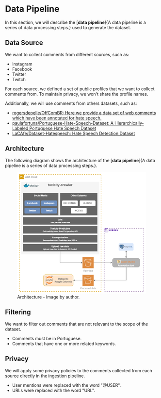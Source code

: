 # Data Pipeline

In this section, we will describe the [**data pipeline**]{A data pipeline is a series of data processing steps.} used to generate the dataset.

## Data Source

We want to collect comments from different sources, such as:

- Instagram
- Facebook
- Twitter
- Twitch

For each source, we defined a set of public profiles that we want to collect comments from. To maintain privacy, we won't share the profile names.

Additionally, we will use comments from others datasets, such as:

- [rogersdepelle/OffComBR: Here we provide a data set of web comments which have been annotated for hate speech.](https://github.com/rogersdepelle/OffComBR)
- [paulafortuna/Portuguese-Hate-Speech-Dataset: A Hierarchically-Labeled Portuguese Hate Speech Dataset](https://github.com/paulafortuna/Portuguese-Hate-Speech-Dataset)
- [LaCAfe/Dataset-Hatespeech: Hate Speech Detection Dataset](https://github.com/LaCAfe/Dataset-Hatespeech)

## Architecture

The following diagram shows the architecture of the [**data pipeline**]{A data pipeline is a series of data processing steps.}.

<figure>
  <img src="../images/ingestion-pipeline.png"/>
  <figcaption>Architecture - Image by author.</figcaption>
</figure>

## Filtering

We want to filter out comments that are not relevant to the scope of the dataset.

- Comments must be in Portuguese.
- Comments that have one or more related keywords.

## Privacy

We will apply some privacy policies to the comments collected from each source directly in the ingestion pipeline.

- User mentions were replaced with the word "@USER".
- URLs were replaced with the word "URL".

